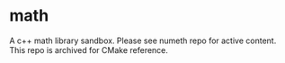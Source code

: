 # math
A c++ math library sandbox. Please see numeth repo for active content. This repo is archived for CMake reference.
